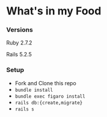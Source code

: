# What's in my Food

### Versions

Ruby 2.7.2

Rails 5.2.5

### Setup

- Fork and Clone this repo
- `bundle install`
- `bundle exec figaro install`
- `rails db:{create,migrate}`
- `rails s`
